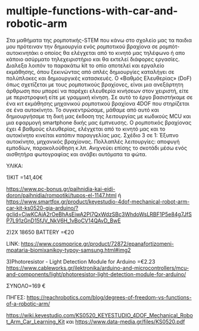 # multiple-functions-with-car-and-robotic-arm
Στα μαθήματα της ρομποτικής-STEM που κάνω στο σχολείο μας τα παιδια μου πρότειναν την δημιουργία ενός ρομποτικού βραχίονα σε ρομπότ-αυτοκινητάκι ο οποίος θα ελέγχεται από το κινητό μας τηλέφωνο ή απο κάποιο ασύρματο τηλεχειριστήριο και θα εκτελεί διάφορες εργασίες. Διαλεξα λοιπόν το παρακάτω kit το οπίο αποτελεί και εργαλείο εκμάθησης, όπου ξεκινώντας από απλές δημιουργίες  καταλήγει σε πολύπλοκες και δημιουργικές κατασκευές.
Ο «Βαθμός Ελευθερίας» (DoF) όπως σχετίζεται με τους ρομποτικούς βραχίονες, είναι μια ανεξάρτητη άρθρωση που μπορεί να παρέχει ελευθερία κινήσεων στον χειριστή, είτε με περιστροφική είτε με γραμμική κίνηση.
Σε αυτό το έργο βασιστήκαμε σε ένα κιτ εκμάθησης μηχανικού ρομποτικού βραχίονα 4DOF που στηρίζεται σε ένα αυτοκίνητο. Το συγκεντρώσαμε, μάθαμε από αυτό και δημιουργήσαμε τη δική μας έκδοση της λειτουργίας με κωδικούς MCU και μια εφαρμογή smartphone δικής μας έμπνευσης. Ο ρομποτικός βραχίονας έχει 4 βαθμούς ελευθερίας, ελέγχεται από το κινητό μας και το αυτοκίνητο κινείται κατόπιν παραγγελίας μας.
Σχέδιο 3 σε 1: Έξυπνο αυτοκίνητο, μηχανικός βραχίονας. Πολλαπλές λειτουργίες: αποφυγή εμποδίων, παρακολούθηση κ.λπ. Ανιχνεύει επίσης το σκοτάδι μέσω ενός αισθητήρα φωτογραφίας και ανάβει αυτόματα τα φώτα.

ΥΛΙΚΑ:

1)KIT =141,40€


https://www.pc-bonus.gr/paihnidia-kai-eidi-doron/paihnidia/rompotiki/tupos-el-1147.html
ή
https://www.smartfox.gr/product/keyestudio-4dof-mechanical-robot-arm-car-kit-ks0520-gia-arduino/?gclid=CjwKCAiA2rOeBhAsEiwA2Pl7QxWdzSBc3WhdoWsLRBF1P5e84g7JfSP7L91zGnD15fJV_NkV6H_1vBoCV14QAvD_BwE


2)2X 18650 BATTERY =€20

LINK: https://www.cosmoprice.gr/product/72872/epanafortizomeni-mpataria-biomixanikoy-typoy-samsung.html#img2

3)Photoresistor - Light Detection Module for Arduino =€2.23
https://www.cableworks.gr/ilektronika/arduino-and-microcontrollers/mcu-and-components/light/photoresistor-light-detection-module-for-arduino/

ΣΥΝΟΛΟ=169 €

ΠΗΓΕΣ:
https://reachrobotics.com/blog/degrees-of-freedom-vs-functions-of-a-robotic-arm/

https://wiki.keyestudio.com/KS0520_KEYESTUDIO_4DOF_Mechanical_Robot_Arm_Car_Learning_Kit
και https://www.data-media.gr/files/KS0520.pdf
